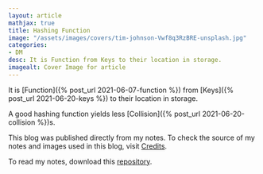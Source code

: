 ```yaml
---
layout: article
mathjax: true
title: Hashing Function
image: "/assets/images/covers/tim-johnson-Vwf8q3RzBRE-unsplash.jpg"
categories:
- DM
desc: It is Function from Keys to their location in storage. 
imagealt: Cover Image for article
---
```


It is [Function]({% post_url 2021-06-07-function %}) from [Keys]({% post_url 2021-06-20-keys %}) to their location in storage.

A good hashing function yields less [Collision]({% post_url 2021-06-20-collision %})s.

This blog was published directly from my notes.
To check the source of my notes and images used in this blog, visit <a href="/credits.html" target="_blank">Credits</a>.

To read my notes, download this <a href="https://github.com/bovem/CS" target="blank">repository</a>.